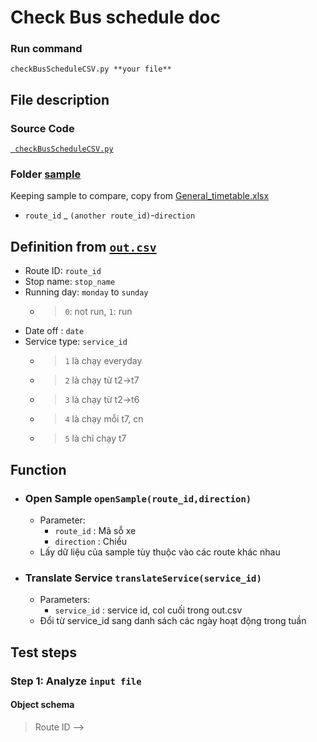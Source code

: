 # Check Bus schedule doc
### Run command
` checkBusScheduleCSV.py **your file** `

## File description
### Source Code
[` checkBusScheduleCSV.py`](checkBusScheduleCSV.py)  
  
### Folder [**sample**](./sample)  
  
Keeping sample to compare, copy from [General_timetable.xlsx](../../Document/General_timetable.xlsx)
* `route_id` _ ` (another route_id) `-`direction`  
  
## Definition from [`out.csv`](out.csv)
* Route ID: `route_id`
* Stop name: `stop_name`
* Running day:  `monday` to `sunday` 
    * >`0`: not run, `1`: run  
* Date off : `date`
* Service type: `service_id`
    * > `1` là chạy everyday
    * > `2` là chạy từ t2->t7
    * > `3` là chạy từ t2->t6
    * > `4` là chạy mỗi t7, cn
    * > `5` là chỉ chạy t7

## Function
* ### Open Sample `openSample(route_id,direction)`
    * Parameter:
        * `route_id` : Mã sỗ xe
        * `direction` : Chiều 
    *  Lấy dữ liệu của sample tùy thuộc vào các route khác nhau
* ### Translate Service `translateService(service_id)`
    * Parameters:
        * `service_id` : service id, col cuối trong out.csv
    * Đổi từ service_id sang danh sách các ngày hoạt động trong tuần 

## Test steps
### **Step 1**: Analyze `input file`
#### Object schema  
>Route ID
    -->
